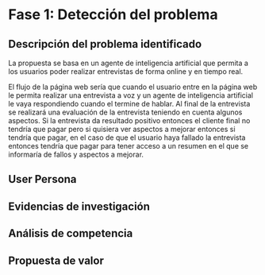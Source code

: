 # Fase 1: Detección del problema   
## Descripción del problema identificado  
La propuesta se basa en un agente de inteligencia artificial que permita a los usuarios poder realizar entrevistas de forma online y en tiempo real. 

El flujo de la página web sería que cuando el usuario entre en la página web le permita realizar una entrevista a voz y un agente de inteligencia artificial le vaya respondiendo cuando el termine de hablar. Al final de la entrevista se realizará una evaluación de la entrevista teniendo en cuenta algunos aspectos. Si la entrevista da resultado positivo entonces el cliente final no tendría que pagar pero si quisiera ver aspectos a mejorar entonces si tendría que pagar, en el caso de que el usuario haya fallado la entrevista entonces tendría que pagar para tener acceso a un resumen en el que se informaría de fallos y aspectos a mejorar.    

## User Persona    
## Evidencias de investigación    
## Análisis de competencia   
## Propuesta de valor

